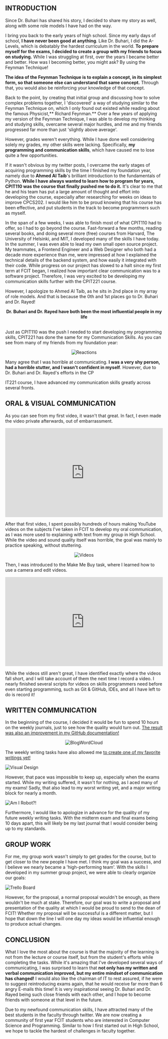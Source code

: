 ## INTRODUCTION

Since Dr. Buhari has shared his story, I decided to share my story as well, along with some role models I have had on the way.

I bring you back to the early years of high school. Since my early days of school, **I have never been good at anything**.  Like Dr. Buhari, I did the A-Levels, which is debatably the hardest curriculum in the world. **To prepare myself for the exams, I decided to create a group with my friends to focus on studying.** While I was struggling at first, over the years I became better and better. How was I becoming better, you might ask? By using the Feynman Technique!

**The idea of the Feynman Technique is to explain a concept, in its simplest form, so that someone else can understand that same concept.** Through that, you would also be reinforcing your knowledge of that concept.

Back to the point, by creating that initial group and discussing how to solve complex problems together, I 'discovered' a way of studying similar to the Feynman Technique on, which I only found out existed while reading about the famous Physicist,** Richard Feynman.** Over a few years of applying my version of the Feynman Technique, I was able to develop my thinking and studying skills, overcame several major hurdles, and me and my friends progressed far more than just 'slightly above average'. 

However, grades weren't everything. While I have done well considering solely my grades, my other skills were lacking. Specifically, **my programming and communication skills**, which have caused me to lose quite a few opportunities.

If it wasn't obvious by my twitter posts, I overcame the early stages of acquiring programming skills by the time I finished my foundation year, namely due to **Ahmed Al Taib**'s brilliant introduction to the fundamentals of Python. **While I have always wanted to learn how to program for years, CPIT110 was the course that finally pushed me to do it.** It's clear to me that he and his team has put a large amount of thought and effort into developing the course, especially after researching for weeks on ideas to improve CPCS202. I would like him to be proud knowing that his course has been effective, and put students in the track to become programmers such as myself. 

In the span of a few weeks, I was able to finish most of what CPIT110 had to offer, so I had to go beyond the course. Fast-forward a few months, reading several books, and doing several more (free) courses from Harvard, The University of Helsinki, and MIT, I developed many of the skills I have today. In the summer, I was even able to lead my own small open source project. My teammates, a Frontend Engineer and a Web Designer who both had a decade more experience than me, were impressed at how I explained the technical details of the backend system, and how easily it integrated with their code. While progress on our project has slowed to a halt since my first term at FCIT began, I realized how important clear communication was to a software project. Therefore, I was very excited to be developing my communication skills further with the CPIT221 course.

However, I apologize to Ahmed Al Taib, as he sits in 2nd place in my array of role models. And that is because the 0th and 1st places go to Dr. Buhari and Dr. Rayed!

<center>
<b>Dr. Buhari and Dr. Rayed have both been the most influential people in my life</b>
</center>
<br>

Just as CPIT110 was the push I needed to start developing my programming skills, CPIT221 has done the same for my Communication Skills. As you can see from many of my friends from my foundation year:

<center>

![Reactions](https://i.imgur.com/phqyN7k.png)

</center>

Many agree that I was horrible at communicating. **I was a very shy person, had a horrible stutter, and I wasn't confident in myself**. However, due to Dr. Buhari and Dr. Rayed's efforts in the CP

IT221 course, I have advanced my communication skills greatly across several fronts.

## ORAL & VISUAL COMMUNICATION

As you can see from my first video, it wasn't that great. In fact, I even made the video private afterwards, out of embarrassment. 


<div style="position:relative;padding-bottom:56.25%;">
<iframe  style="width:100%;height:100%;position:absolute;left:0px;top:0px;" width="100%" height="100%" src="https://www.youtube.com/embed/uor4oVz" frameborder="0" allow="accelerometer; autoplay; clipboard-write; encrypted-media; gyroscope; picture-in-picture" allowfullscreen></iframe>
</div>

After that first video, I spent possibly hundreds of hours making YouTube videos on the subjects I've taken in FCIT to develop my oral communication, as I was more used to explaining with text from my group in High School. While the video and sound quality itself was horrible, the goal was mainly to practice speaking, without stuttering.

<center>

![Videos](https://i.imgur.com/QsNhzXk.png)

</center>

Then, I was introduced to the Make Me Buy task, where I learned how to use a camera and edit videos.

<div style="position:relative;padding-bottom:56.25%;">
<iframe  style="width:100%;height:100%;position:absolute;left:0px;top:0px;" width="100%" height="100%" src="https://www.youtube.com/embed/zigvhb_FRtU" frameborder="0" allow="accelerometer; autoplay; clipboard-write; encrypted-media; gyroscope; picture-in-picture" allowfullscreen></iframe>
</div>

While the videos still aren't great, I have identified exactly where the videos fall short, and I will take account of them the next time I record a video. I nearly finished several scripts for videos on skills programmers need before even starting programming, such as Git & GitHub, IDEs, and all I have left to do is record it! 

## WRITTEN COMMUNICATION

In the beginning of the course, I decided it would be fun to spend 10 hours on the weekly journals, just to see how the quality would turn out. [The result was also an improvement in my GitHub documentation!](https://github.com/RyanSamman/BlogWordCloud)

<center>

![BlogWordCloud](https://i.imgur.com/gIKXL9Y.png)

</center>

The weekly writing tasks have also allowed me [to create one of my favorite writings yet!](/writing/visual-design)

![Visual Design](https://i.imgur.com/WvsVx1b.png)

However, that pace was impossible to keep up, especially when the exams started. While my writing suffered, it wasn't for nothing, as I aced many of my exams! Sadly, that also lead to my worst writing yet, and a major writing block for nearly a month.

![Am I Robot?!](https://i.imgur.com/INa5zOv.png)

Furthermore, I would like to apologize in advance for the quality of my future weekly writing tasks. With the midterm exam and final exams being 10 days apart, this will likely be my last journal that I would consider being up to my standards.

## GROUP WORK

For me, my group work wasn't simply to get grades for the course, but to get closer to the new people I have met. I think my goal was a success, and I believe we nearly became a 'high-performing team'. With the skills I developed in my summer group project, we were able to clearly organize our goals:

![Trello Board](https://i.imgur.com/AkUubCQ.png)

However, for the proposal, a normal proposal wouldn't be enough, as there wouldn't be much at stake. Therefore, our goal was to write a proposal and presentation of the quality at which I would be proud to send to the dean of FCIT! Whether my proposal will be successful is a different matter, but I hope that down the line I will one day my ideas would be influential enough to produce actual changes.

## CONCLUSION

What I love the most about the course is that the majority of the learning is not from the lecture or course itself, but from the student's efforts while completing the tasks. While it's amazing that I've developed several ways of communicating, I was surprised to learn that **not only has my written and verbal communication improved, but my entire mindset of communication has changed!** I would also like the chairman of IT to rest assured, if he were to suggest reintroducing exams again, that he would receive far more than 6 angry E-mails this time! It is very inspirational seeing Dr. Buhari and Dr. Rayed being such close friends with each other, and I hope to become friends with someone at that level in the future.

Due to my newfound communication skills, I have attracted many of the best students in the faculty through twitter. We are now creating a community of first year FCIT students who are interested in Computer Science and Programming. Similar to how I first started out in High School, we hope to tackle the hardest of challenges in faculty together. 